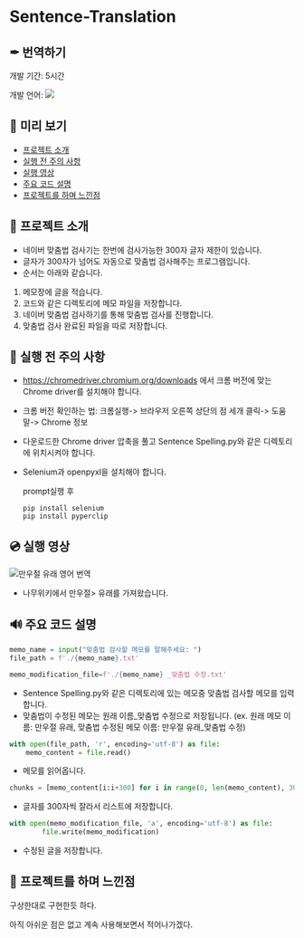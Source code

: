 # Sentence-Translation
## ✒ 번역하기

개발 기간: 5시간

개발 언어: <img src="https://img.shields.io/badge/Python-3776AB?style=for-the-badge&logo=Python&logoColor=white">

## 🔋 미리 보기
- [프로젝트 소개](#-프로젝트-소개)
- [실행 전 주의 사항](#-실행-전-주의-사항)
- [실행 영상](#-실행-영상)
- [주요 코드 설명](#-주요-코드-설명)
- [프로젝트를 하며 느낀점](#-프로젝트를-하며-느낀점)

## 🎤 프로젝트 소개
- 네이버 맞춤법 검사기는 한번에 검사가능한 300자 글자 제한이 있습니다.
- 글자가 300자가 넘어도 자동으로 맞춤법 검사해주는 프로그램입니다.
- 순서는 아래와 같습니다.
1. 메모장에 글을 적습니다.
2. 코드와 같은 디렉토리에 메모 파일을 저장합니다.
3. 네이버 맞춤법 검사하기를 통해 맞춤법 검사를 진행합니다.
4. 맞춤법 검사 완료된 파일을 따로 저장합니다.


## 🏹 실행 전 주의 사항
- https://chromedriver.chromium.org/downloads 에서 크롬 버전에 맞는 Chrome driver를 설치해야 합니다.
- 크롬 버전 확인하는 법: 크롬실행-> 브라우저 오른쪽 상단의 점 세개 클릭-> 도움말-> Chrome 정보
- 다운로드한 Chrome driver 압축을 풀고 Sentence Spelling.py와 같은 디렉토리에 위치시켜야 합니다.
- Selenium과 openpyxl을 설치해야 합니다.
  
  prompt실행 후
  ```
  pip install selenium
  pip install pyperclip
  ```

## 💿 실행 영상
![만우절 유래 영어 번역](https://github.com/SeungHuiHan/Sentence-Translation/assets/98226400/ce24b4e2-7464-4e1a-a576-cc0e7eb892be)


- 나무위키에서 만우절> 유래를 가져왔습니다.

  
## 🔊 주요 코드 설명
```python
memo_name = input("맞춤법 검사할 메모를 말해주세요: ")
file_path = f'./{memo_name}.txt'  

memo_modification_file=f'./{memo_name} _맞춤법 수정.txt'
```
- Sentence Spelling.py와 같은 디렉토리에 있는 메모중 맞춤법 검사할 메모를 입력합니다.
- 맞춤법이 수정된 메모는 원래 이름_맞춤법 수정으로 저장됩니다. (ex. 원래 메모 이름: 만우절 유래, 맞춤법 수정된 메모 이름: 만우절 유래_맞춤법 수정)


```python
with open(file_path, 'r', encoding='utf-8') as file:
    memo_content = file.read()

```
- 메모를 읽어옵니다.

```python
chunks = [memo_content[i:i+300] for i in range(0, len(memo_content), 300)]

```
- 글자를 300자씩 잘라서 리스트에 저장합니다.

```python
with open(memo_modification_file, 'a', encoding='utf-8') as file:
        file.write(memo_modification)

```
- 수정된 글을 저장합니다.
  

## 🥷 프로젝트를 하며 느낀점

구상한대로 구현한듯 하다. 

아직 아쉬운 점은 없고 계속 사용해보면서 적어나가겠다.
